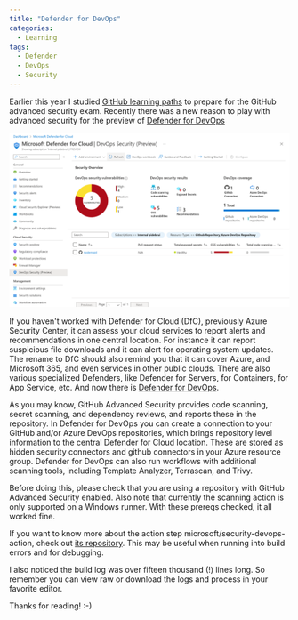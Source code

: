 ```yaml
---
title: "Defender for DevOps"
categories:
  - Learning
tags:
  - Defender
  - DevOps
  - Security
---
```


Earlier this year I studied [GitHub learning paths](https://blog.pdebruin.org/github-learning-paths/) to prepare for the GitHub advanced security exam. Recently there was a new reason to play with advanced security for the preview of [Defender for DevOps](https://learn.microsoft.com/azure/defender-for-cloud/release-notes#defender-for-devops-preview)

![img](../assets/images/2022-12-02-defender-for-devops.png)

If you haven't worked with Defender for Cloud (DfC), previously Azure Security Center, it can assess your cloud services to report alerts and recommendations in one central location. For instance it can report suspicious file downloads and it can alert for operating system updates. The rename to DfC should also remind you that it can cover Azure, and Microsoft 365, and even services in other public clouds. There are also various specialized Defenders, like Defender for Servers, for Containers, for App Service, etc. And now there is [Defender for DevOps](https://learn.microsoft.com/azure/defender-for-cloud/defender-for-devops-introduction).

As you may know, GitHub Advanced Security provides code scanning, secret scanning, and dependency reviews, and reports these in the repository. In Defender for DevOps you can create a connection to your GitHub and/or Azure DevOps repositories, which brings repository level information to the central Defender for Cloud location. These are stored as hidden security connectors and github connectors in your Azure resource group. Defender for DevOps can also run workflows with additional scanning tools, including Template Analyzer, Terrascan, and Trivy.

Before doing this, please check that you are using a repository with GitHub Advanced Security enabled. Also note that currently the scanning action is only supported on a Windows runner. With these prereqs checked, it all worked fine.

If you want to know more about the action step microsoft/security-devops-action, check out [its repository](https://github.com/microsoft/security-devops-action). This may be useful when running into build errors and for debugging.

I also noticed the build log was over fifteen thousand (!) lines long. So remember you can view raw or download the logs and process in your favorite editor.

Thanks for reading! :-)
